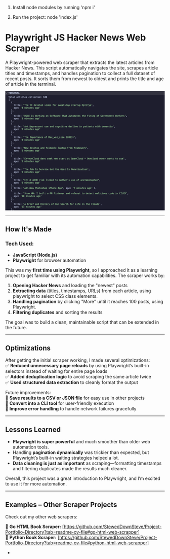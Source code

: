 1. Install node modules by running 'npm i'

2. Run the project: node 'index.js'




# Playwright JS Hacker News Web Scraper  
A Playwright-powered web scraper that extracts the latest articles from Hacker News. This script automatically navigates the site, scrapes article titles and timestamps, and handles pagination to collect a full dataset of recent posts. It sorts them from newest to oldest and prints the title and age of article in the terminal. 


![Hacker News Scraper Preview](https://github.com/StewedDownSteve/Playwright-JS-web-scrape/blob/main/Playwright-JS-scraper.png)  

---  

## **How It's Made**  

### **Tech Used:**  
- **JavaScript (Node.js)**  
- **Playwright** for browser automation  
 

This was my **first time using Playwright**, so I approached it as a learning project to get familiar with its automation capabilities. The scraper works by:  
1. **Opening Hacker News** and loading the "newest" posts  
2. **Extracting data** (titles, timestamps, URLs) from each article, using playwright to select CSS class elements. 
3. **Handling pagination** by clicking "More" until it reaches 100 posts, using Playwright. 
4. **Filtering duplicates** and sorting the results  

The goal was to build a clean, maintainable script that can be extended in the future.  

---  

## **Optimizations**  
After getting the initial scraper working, I made several optimizations:  
✅ **Reduced unnecessary page reloads** by using Playwright’s built-in selectors instead of waiting for entire page loads  
✅ **Added deduplication logic** to avoid scraping the same article twice  
✅ **Used structured data extraction** to cleanly format the output  

Future improvements:  
🚀 **Save results to a CSV or JSON file** for easy use in other projects  
🚀 **Convert into a CLI tool** for user-friendly execution  
🚀 **Improve error handling** to handle network failures gracefully  

---  

## **Lessons Learned**  
- **Playwright is super powerful** and much smoother than older web automation tools.  
- Handling **pagination dynamically** was trickier than expected, but Playwright’s built-in waiting strategies helped a lot.  
- **Data cleaning is just as important** as scraping—formatting timestamps and filtering duplicates made the results much cleaner.  

Overall, this project was a great introduction to Playwright, and I’m excited to use it for more automation.  

---  

## **Examples – Other Scraper Projects**  
Check out my other web scrapers:  

🔹 **Go HTML Book Scraper:** [https://github.com/StewedDownSteve/Project-Portfolio-Directory?tab=readme-ov-file#go-html-web-scrapper]  
🔹 **Python Book Scraper:** [https://github.com/StewedDownSteve/Project-Portfolio-Directory?tab=readme-ov-file#python-html-web-scrapper]  

-




